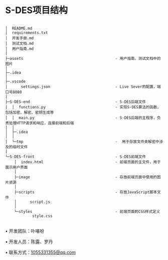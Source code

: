 # S-DES项目结构
<pre>
<code class="tree">
│  README.md
│  requirements.txt
│  开发手册.md
│  测试文档.md
│  用户指南.md
│
├─assets                                         - 用户指南、测试文档中的图片
│
├─.idea
│
├─.vscode
│      settings.json                             - Live Sever的配置，端口号8080
│
├─S-DES-end                                      - S-DES后端文件
│  │  functions.py                               - 实现S-DES算法的函数，包括加密、解密、密钥生成等
│  │  main.py                                    - S-DES后端的主程序，负责处理HTTP请求和响应，连接前端和后端
│  │
│  ├─.idea
│  │
│  └─tmp                                         -  用于存放文件夹解密中涉及的临时文件
│
└─S-DES-front                                    - S-DES前端文件
    │  index.html                                - 前端页面的主文件，用于展示用户界面
    │
    ├─image	                                     - 存放前端页面中使用的图片资源
    │
    ├─scripts	                                 - 存放JavaScript脚本文件
    │      script.js
    │
    └─styles	                                 - 前端页面的CSS样式定义
            style.css
</code>
</pre>

• 开发团队：卟咯吩

• 开发人员：陈露、罗丹

• 联系方式：1055331355@qq.com

